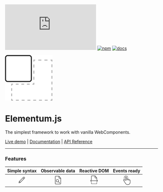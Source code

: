 [![GitHub](https://img.shields.io/github/license/lucasmenendez/elementum.js)](LICENSE)
[![npm](https://img.shields.io/npm/v/elementumjs)](https://www.npmjs.com/package/elementumjs)
[![docs](https://img.shields.io/badge/docs-latest-blue)][2]


![Elementum.js][0]

# Elementum.js

The simplest framework to work with vanilla WebComponents.

[Live demo][1] | [Documentation][2] | [API Reference][3]

---

### Features

| Simple syntax | Observable data | Reactive DOM | Events ready |
|:----:|:----:|:----:|:----:|
| ![easy][4] | ![easy][5] | ![easy][6] | ![easy][7] |


[0]: assets/logo.png

[1]: example/

[2]: DOCS.md

[3]: REFERENCE.md

[4]: assets/easy.png

[5]: assets/observable.png

[6]: assets/reactive.png

[7]: assets/click.png